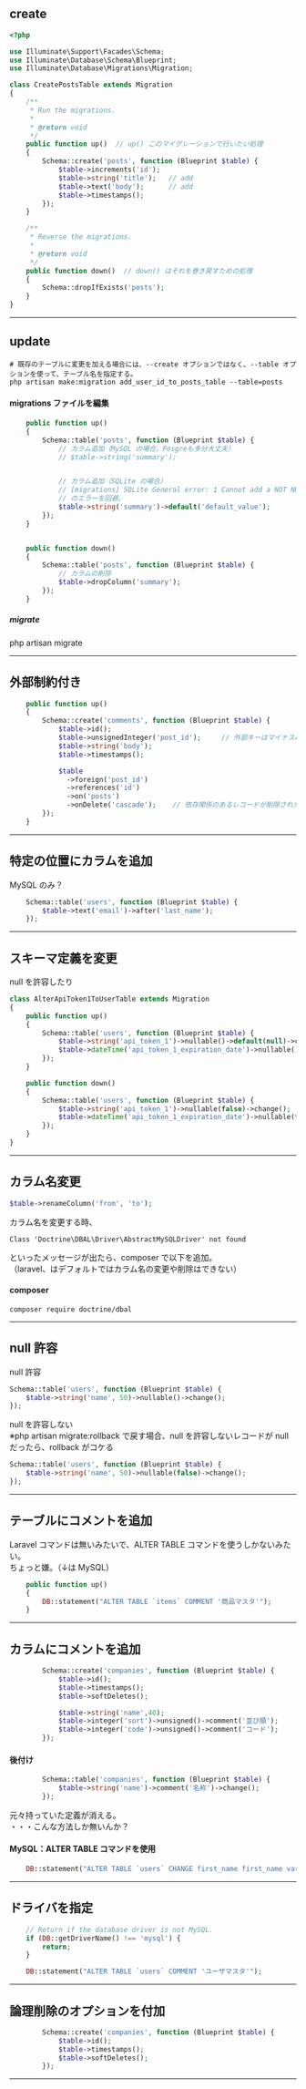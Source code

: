 ## create
```php
<?php

use Illuminate\Support\Facades\Schema;
use Illuminate\Database\Schema\Blueprint;
use Illuminate\Database\Migrations\Migration;

class CreatePostsTable extends Migration
{
    /**
     * Run the migrations.
     *
     * @return void
     */
    public function up()  // up() このマイグレーションで行いたい処理
    {
        Schema::create('posts', function (Blueprint $table) {
            $table->increments('id');
            $table->string('title');   // add
            $table->text('body');      // add
            $table->timestamps();
        });
    }

    /**
     * Reverse the migrations.
     *
     * @return void
     */
    public function down()  // down() はそれを巻き戻すための処理
    {
        Schema::dropIfExists('posts');
    }
}
```
_____________________________________________________________________________________
## update
```
# 既存のテーブルに変更を加える場合には、--create オプションではなく、--table オプションを使って、テーブル名を指定する。
php artisan make:migration add_user_id_to_posts_table --table=posts
```

#### migrations ファイルを編集
```php
    public function up()
    {
        Schema::table('posts', function (Blueprint $table) {
            // カラム追加（MySQL の場合。Posgreも多分大丈夫）
            // $table->string('summary');


            // カラム追加（SQLite の場合）
            // [migrations] SQLite General error: 1 Cannot add a NOT NULL column with default value NULL
            // のエラーを回避。
            $table->string('summary')->default('default_value');
        });
    }


    public function down()
    {
        Schema::table('posts', function (Blueprint $table) {
            // カラムの削除
            $table->dropColumn('summary');
        });
    }
```

##### migrate
php artisan migrate


_____________________________________________________________________________________
## 外部制約付き
```php
    public function up()
    {
        Schema::create('comments', function (Blueprint $table) {
            $table->id();
            $table->unsignedInteger('post_id');     // 外部キーはマイナスにならないので、unsignedInteger を使うことも。
            $table->string('body');
            $table->timestamps();

            $table
              ->foreign('post_id')
              ->references('id')
              ->on('posts')
              ->onDelete('cascade');    // 依存関係のあるレコードが削除された時、同時に Delete。
        });
    }
```

_____________________________________________________________________________________
## 特定の位置にカラムを追加
MySQL のみ？

```php
    Schema::table('users', function (Blueprint $table) {
        $table->text('email')->after('last_name');
    });
```

_____________________________________________________________________________________
## スキーマ定義を変更
null を許容したり
```php
class AlterApiToken1ToUserTable extends Migration
{
    public function up()
    {
        Schema::table('users', function (Blueprint $table) {
            $table->string('api_token_1')->nullable()->default(null)->change();
            $table->dateTime('api_token_1_expiration_date')->nullable()->default(null)->change();
        });
    }

    public function down()
    {
        Schema::table('users', function (Blueprint $table) {
            $table->string('api_token_1')->nullable(false)->change();
            $table->dateTime('api_token_1_expiration_date')->nullable(false)->change();
        });
    }
}
```
_____________________________________________________________________________________
## カラム名変更

```php
$table->renameColumn('from', 'to');
```

カラム名を変更する時、
```
Class 'Doctrine\DBAL\Driver\AbstractMySQLDriver' not found
```
といったメッセージが出たら、composer で以下を追加。  
（laravel、はデフォルトではカラム名の変更や削除はできない）

#### composer
```
composer require doctrine/dbal
```

_____________________________________________________________________________________
## null 許容
null 許容
```php
Schema::table('users', function (Blueprint $table) {
    $table->string('name', 50)->nullable()->change();
});
```

null を許容しない  
※php artisan migrate:rollback で戻す場合、null を許容しないレコードが null だったら、rollback がコケる
```php
Schema::table('users', function (Blueprint $table) {
    $table->string('name', 50)->nullable(false)->change();
});
```

_____________________________________________________________________________________
## テーブルにコメントを追加
Laravel コマンドは無いみたいで、ALTER TABLE コマンドを使うしかないみたい。  
ちょっと嫌。（↓は MySQL）
```php
    public function up()
    {
        DB::statement("ALTER TABLE `items` COMMENT '商品マスタ'");
    }
```

_____________________________________________________________________________________
## カラムにコメントを追加
```php
        Schema::create('companies', function (Blueprint $table) {
            $table->id();
            $table->timestamps();
            $table->softDeletes();

            $table->string('name',40);
            $table->integer('sort')->unsigned()->comment('並び順');
            $table->integer('code')->unsigned()->comment('コード');
        });
```

#### 後付け
```php
        Schema::table('companies', function (Blueprint $table) {
            $table->string('name')->comment('名称')->change();
        });
```
元々持っていた定義が消える。  
・・・こんな方法しか無いんか？  


#### MySQL：ALTER TABLE コマンドを使用
```php
    DB::statement("ALTER TABLE `users` CHANGE first_name first_name varchar(40) COMMENT 'ファーストネーム'");
```

_____________________________________________________________________________________
## ドライバを指定
```php
    // Return if the database driver is not MySQL.
    if (DB::getDriverName() !== 'mysql') {
        return;
    }

    DB::statement("ALTER TABLE `users` COMMENT 'ユーザマスタ'");
```
_____________________________________________________________________________________
## 論理削除のオプションを付加
```php
        Schema::create('companies', function (Blueprint $table) {
            $table->id();
            $table->timestamps();
            $table->softDeletes();
        });
```

_____________________________________________________________________________________


